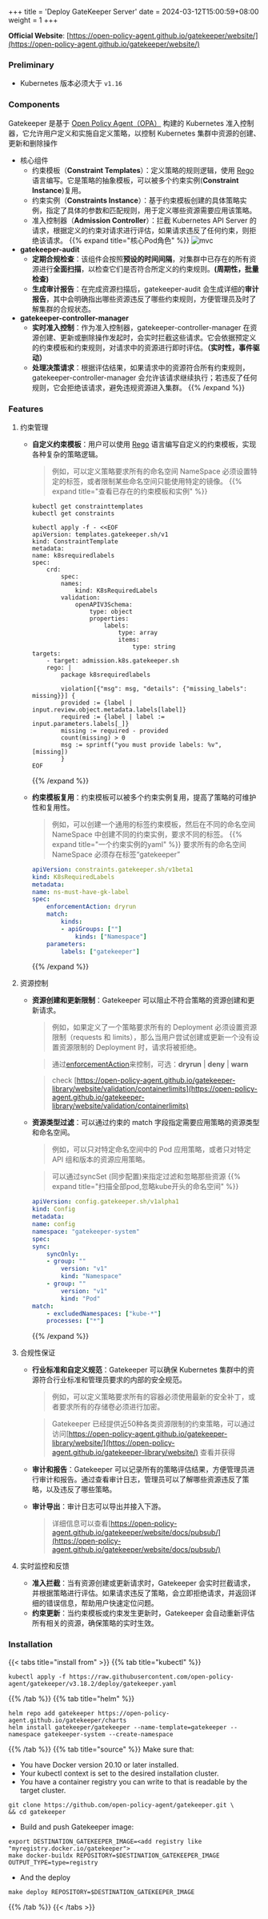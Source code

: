 +++
title = 'Deploy GateKeeper Server'
date = 2024-03-12T15:00:59+08:00
weight = 1
+++

**Official Website**: [https://open-policy-agent.github.io/gatekeeper/website/](https://open-policy-agent.github.io/gatekeeper/website/)

### Preliminary
- Kubernetes 版本必须大于 `v1.16`

### Components
Gatekeeper 是基于 [Open Policy Agent（OPA）](https://www.openpolicyagent.org/docs/latest/policy-language/) 构建的 Kubernetes 准入控制器，它允许用户定义和实施自定义策略，以控制 Kubernetes 集群中资源的创建、更新和删除操作

- 核心组件
    * 约束模板（**Constraint Templates**）：定义策略的规则逻辑，使用 [Rego](https://www.openpolicyagent.org/docs/latest/policy-language/#what-is-rego) 语言编写。它是策略的抽象模板，可以被多个约束实例(**Constraint Instance**)复用。
    * 约束实例（**Constraints Instance**）：基于约束模板创建的具体策略实例，指定了具体的参数和匹配规则，用于定义哪些资源需要应用该策略。
    * 准入控制器（**Admission Controller**）：拦截 Kubernetes API Server 的请求，根据定义的约束对请求进行评估，如果请求违反了任何约束，则拒绝该请求。
{{% expand title="核心Pod角色" %}}
![mvc](../../../../images/content/gatekeeper/all_pods.png)
- **gatekeeper-audit**
    * **定期合规检查**：该组件会按照**预设的时间间隔**，对集群中已存在的所有资源进行**全面扫描**，以检查它们是否符合所定义的约束规则。**(周期性，批量检查)**
    * **生成审计报告**：在完成资源扫描后，gatekeeper-audit 会生成详细的**审计报告**，其中会明确指出哪些资源违反了哪些约束规则，方便管理员及时了解集群的合规状态。
- **gatekeeper-controller-manager**
    * **实时准入控制**：作为准入控制器，gatekeeper-controller-manager 在资源创建、更新或删除操作发起时，会实时拦截这些请求。它会依据预定义的约束模板和约束规则，对请求中的资源进行即时评估。**（实时性，事件驱动）**
    * **处理决策请求**：根据评估结果，如果请求中的资源符合所有约束规则，gatekeeper-controller-manager 会允许该请求继续执行；若违反了任何规则，它会拒绝该请求，避免违规资源进入集群。
{{% /expand %}}

### Features

1. 约束管理
    * **自定义约束模板**：用户可以使用 [Rego](https://www.openpolicyagent.org/docs/latest/policy-language/#what-is-rego) 语言编写自定义的约束模板，实现各种复杂的策略逻辑。
        > 例如，可以定义策略要求所有的命名空间 NameSpace 必须设置特定的标签，或者限制某些命名空间只能使用特定的镜像。
        > {{% expand title="查看已存在的约束模板和实例" %}}
        ```shell
        kubectl get constrainttemplates
        kubectl get constraints
        ```

        ```shell
        kubectl apply -f - <<EOF
        apiVersion: templates.gatekeeper.sh/v1
        kind: ConstraintTemplate
        metadata:
        name: k8srequiredlabels
        spec:
            crd:
                spec:
                names:
                    kind: K8sRequiredLabels
                validation:
                    openAPIV3Schema:
                        type: object
                        properties:
                            labels:
                                type: array
                                items:
                                    type: string
        targets:
            - target: admission.k8s.gatekeeper.sh
            rego: |
                package k8srequiredlabels

                violation[{"msg": msg, "details": {"missing_labels": missing}}] {
                provided := {label | input.review.object.metadata.labels[label]}
                required := {label | label := input.parameters.labels[_]}
                missing := required - provided
                count(missing) > 0
                msg := sprintf("you must provide labels: %v", [missing])
                }
        EOF
        ```
        {{% /expand %}}
    * **约束模板复用**：约束模板可以被多个约束实例复用，提高了策略的可维护性和复用性。
        > 例如，可以创建一个通用的标签约束模板，然后在不同的命名空间 NameSpace 中创建不同的约束实例，要求不同的标签。
        {{% expand title="一个约束实例的yaml" %}}
        要求所有的命名空间 NameSpace 必须存在标签“gatekeeper”

        ```yaml
        apiVersion: constraints.gatekeeper.sh/v1beta1
        kind: K8sRequiredLabels
        metadata:
        name: ns-must-have-gk-label
        spec:
            enforcementAction: dryrun
            match:
                kinds:
                - apiGroups: [""]
                    kinds: ["Namespace"]
            parameters:
                labels: ["gatekeeper"]
        ```

        {{% /expand %}}

2. 资源控制
    * **资源创建和更新限制**：Gatekeeper 可以阻止不符合策略的资源创建和更新请求。
        > 例如，如果定义了一个策略要求所有的 Deployment 必须设置资源限制（requests 和 limits），那么当用户尝试创建或更新一个没有设置资源限制的 Deployment 时，请求将被拒绝。

        > 通过[enforcementAction](https://open-policy-agent.github.io/gatekeeper/website/docs/violations)来控制，可选：**dryrun** | **deny** | **warn**

        > check [https://open-policy-agent.github.io/gatekeeper-library/website/validation/containerlimits](https://open-policy-agent.github.io/gatekeeper-library/website/validation/containerlimits)
    * **资源类型过滤**：可以通过约束的 match 字段指定需要应用策略的资源类型和命名空间。
        > 例如，可以只对特定命名空间中的 Pod 应用策略，或者只对特定 API 组和版本的资源应用策略。

        > 可以通过syncSet (同步配置)来指定过滤和忽略那些资源
        {{% expand title="扫描全部pod,忽略kube开头的命名空间" %}}

        ```yaml
        apiVersion: config.gatekeeper.sh/v1alpha1
        kind: Config
        metadata:
        name: config
        namespace: "gatekeeper-system"
        spec:
        sync:
            syncOnly:
            - group: ""
                version: "v1"
                kind: "Namespace"
            - group: ""
                version: "v1"
                kind: "Pod"
        match:
            - excludedNamespaces: ["kube-*"]
            processes: ["*"]
        ```

        {{% /expand %}}

3. 合规性保证
    * **行业标准和自定义规范**：Gatekeeper 可以确保 Kubernetes 集群中的资源符合行业标准和管理员要求的内部的安全规范。
        > 例如，可以定义策略要求所有的容器必须使用最新的安全补丁，或者要求所有的存储卷必须进行加密。

        > Gatekeeper 已经提供近50种各类资源限制的约束策略，可以通过访问[https://open-policy-agent.github.io/gatekeeper-library/website/](https://open-policy-agent.github.io/gatekeeper-library/website/) 查看并获得
    * **审计和报告**：Gatekeeper 可以记录所有的策略评估结果，方便管理员进行审计和报告。通过查看审计日志，管理员可以了解哪些资源违反了策略，以及违反了哪些策略。 
        
    * **审计导出**：审计日志可以导出并接入下游。
        > 详细信息可以查看[https://open-policy-agent.github.io/gatekeeper/website/docs/pubsub/](https://open-policy-agent.github.io/gatekeeper/website/docs/pubsub/)

4. 实时监控和反馈
    * **准入拦截**：当有资源创建或更新请求时，Gatekeeper 会实时拦截请求，并根据策略进行评估。如果请求违反了策略，会立即拒绝请求，并返回详细的错误信息，帮助用户快速定位问题。
    * **约束更新**：当约束模板或约束发生更新时，Gatekeeper 会自动重新评估所有相关的资源，确保策略的实时生效。

### Installation

{{< tabs title="install from" >}}
{{% tab title="kubectl" %}}
```shell
kubectl apply -f https://raw.githubusercontent.com/open-policy-agent/gatekeeper/v3.18.2/deploy/gatekeeper.yaml
```
{{% /tab %}}
{{% tab title="helm" %}}
```shell
helm repo add gatekeeper https://open-policy-agent.github.io/gatekeeper/charts
helm install gatekeeper/gatekeeper --name-template=gatekeeper --namespace gatekeeper-system --create-namespace
```
{{% /tab %}}
{{% tab title="source" %}}
Make sure that:

- You have Docker version 20.10 or later installed.
- Your kubectl context is set to the desired installation cluster.
- You have a container registry you can write to that is readable by the target cluster.
```shell
git clone https://github.com/open-policy-agent/gatekeeper.git \
&& cd gatekeeper 
```
- Build and push Gatekeeper image:
```shell
export DESTINATION_GATEKEEPER_IMAGE=<add registry like "myregistry.docker.io/gatekeeper">
make docker-buildx REPOSITORY=$DESTINATION_GATEKEEPER_IMAGE OUTPUT_TYPE=type=registry
```
- And the deploy
```shell
make deploy REPOSITORY=$DESTINATION_GATEKEEPER_IMAGE
```
{{% /tab %}}
{{< /tabs >}}

